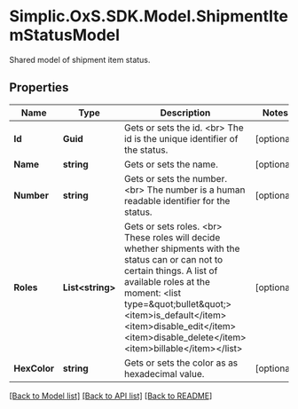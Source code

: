 # Simplic.OxS.SDK.Model.ShipmentItemStatusModel
Shared model of shipment item status.

## Properties

Name | Type | Description | Notes
------------ | ------------- | ------------- | -------------
**Id** | **Guid** | Gets or sets the id.  &lt;br&gt;  The id is the unique identifier of the status.   | [optional] 
**Name** | **string** | Gets or sets the name. | [optional] 
**Number** | **string** | Gets or sets the number.  &lt;br&gt;  The number is a human readable identifier for the status.   | [optional] 
**Roles** | **List&lt;string&gt;** | Gets or sets roles.  &lt;br&gt;  These roles will decide whether shipments with the status can or can not to certain things.    A list of available roles at the moment:  &lt;list type&#x3D;\&quot;bullet\&quot;&gt;&lt;item&gt;is_default&lt;/item&gt;&lt;item&gt;disable_edit&lt;/item&gt;&lt;item&gt;disable_delete&lt;/item&gt;&lt;item&gt;billable&lt;/item&gt;&lt;/list&gt; | [optional] 
**HexColor** | **string** | Gets or sets the color as as hexadecimal value. | [optional] 

[[Back to Model list]](../README.md#documentation-for-models) [[Back to API list]](../README.md#documentation-for-api-endpoints) [[Back to README]](../README.md)

